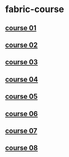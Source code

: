 # fabric-course

## [course 01](course&#32;01/README.md)
## [course 02](course&#32;02/README.md)
## [course 03](course&#32;03/README.md)
## [course 04](course&#32;04/README.md)
## [course 05](course&#32;05/README.md)
## [course 06](course&#32;06/README.md)
## [course 07](course&#32;07/README.md)
## [course 08](course&#32;08/Homework.md)
